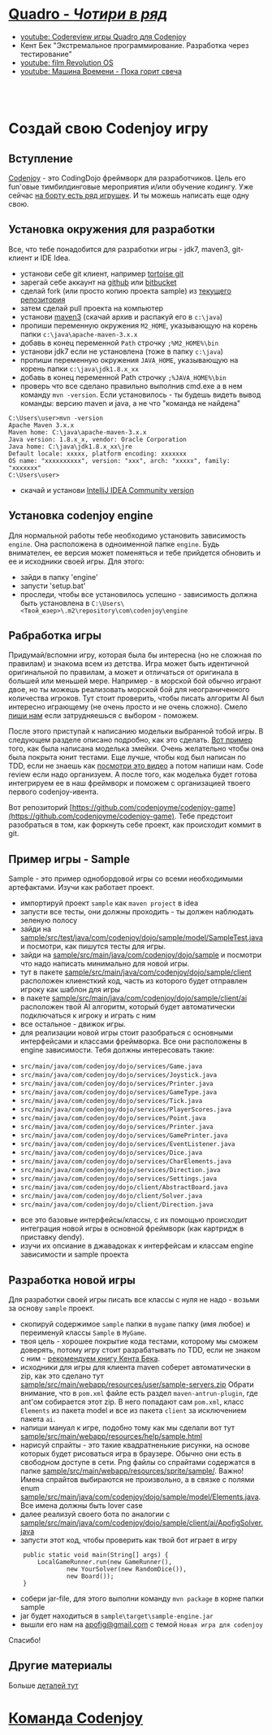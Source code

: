 [Quadro - _Чотири в ряд_](https://uk.wikipedia.org/wiki/%D0%A7%D0%BE%D1%82%D0%B8%D1%80%D0%B8_%D0%B2_%D1%80%D1%8F%D0%B4)
==============

- [youtube: Codereview игры Quadro для Codenjoy](https://youtu.be/sLl2q-xJhgg?t=57m39s)
- Кент Бек "Экстремальное программирование. Разработка через тестирование"
- [youtube: film Revolution OS](https://www.youtube.com/watch?v=5f322-vseJU)
- [youtube: Машина Времени - Пока горит свеча](https://www.youtube.com/watch?v=IZTVqQwESRI)

<br /><br />

Создай свою Codenjoy игру
==============

Вступление
--------------
[Codenjoy](http://codenjoy.com) - это CodingDojo фреймворк для разработчиков. Цель его fun'овые
тимбилдинговые мероприятия и/или обучение кодингу.
Уже сейчас [на борту есть ряд игрушек](http://codenjoy.com/codenjoy-contest). 
И ты можешь написать еще одну свою.

Установка окружения для разработки
--------------
Все, что тебе понадобится для разработки игры - jdk7, maven3, git-клиент и IDE Idea.

- установи себе git клиент, например [tortoise git](https://code.google.com/p/tortoisegit/)
- зарегай себе аккаунт на [github](http://github.com) или [bitbucket](http://bitbucket.org)
- сделай fork (или просто копию проекта sample) из [текущего репозитория](https://github.com/codenjoyme/codenjoy-game)
- затем сделай pull проекта на компьютер
- установи [maven3](https://maven.apache.org/download.cgi) (скачай архив и распакуй его в `c:\java`)
- пропиши переменную окружения `M2_HOME`, указывающую на корень папки `c:\java\apache-maven-3.x.x`
- добавь в конец переменной `Path` строчку `;%M2_HOME%\bin`
- установи jdk7 если не установлена (тоже в папку `c:\java`)
- пропиши переменную окружения `JAVA_HOME`, указывающую на корень папки `c:\java\jdk1.8.x_xx`
- добавь в конец переменной Path строчку `;%JAVA_HOME%\bin`
- проверь что все сделано правильно выполнив cmd.exe а в нем команду `mvn -version`.
Если установилось - ты будешь видеть вывод команды: версию maven и java, а не что "команда не найдена"
```
C:\Users\user>mvn -version
Apache Maven 3.x.x
Maven home: C:\java\apache-maven-3.x.x
Java version: 1.8.x_x, vendor: Oracle Corporation
Java home: C:\java\jdk1.8.x_xx\jre
Default locale: xxxxx, platform encoding: xxxxxxx
OS name: "xxxxxxxxxx", version: "xxx", arch: "xxxxx", family: "xxxxxxx"
C:\Users\user>
```
- скачай и установи [IntelliJ IDEA Community version](https://www.jetbrains.com/idea/download/)

Установка codenjoy engine
--------------

Для нормальной работы тебе необходимо установить зависимость `engine`. Она расположена
в одноименной папке `engine`. Будь внимателен, ее версия может поменяться и тебе прийдется
обновить и ее и исходники своей игры. Для этого:

- зайди в папку 'engine'
- запусти 'setup.bat'
- проследи, чтобы все установилось успешно - зависимость должна быть
установлена в `C:\Users\<Твой_юзер>\.m2\repository\com\codenjoy\engine`

Рабработка игры
--------------

Придумай/вспомни игру, которая была бы интересна (но не сложная по правилам) и
знакома всем из детства. Игра может быть идентичной оригинальной по правилам, а может
и отличаться от оригинала в большей или меньшей мере. Например - в морской бой обычно
играют двое, но ты можешь реализовать морской бой для неограниченного количества игроков.
Тут стоит проверить, чтобы писать алгоритм AI был интересно играющему (не очень просто
и не очень сложно). Смело [пиши нам](http://codenjoy.com/portal/?page_id=51)
если затрудняешься с выбором - поможем.

После этого приступай к написанию модельки выбранной тобой игры. В следующем разделе описано подробно,
как это сделать. [Вот пример](http://apofig.blogspot.com/2011/10/9-tdd.html) того, как была
написана моделька змейки. Очень желательно чтобы она была покрыта юнит тестами.
Еще лучше, чтобы код был написан по TDD, если не знаешь как [посмотри это видео](https://vimeo.com/54862036)
а потом напиши нам. Code review если надо организуем. А после того, как моделька
будет готова интегрируем ее в наш фреймворк и поможем с организацией твоего первого
codenjoy-ивента.

Вот репозиторий [https://github.com/codenjoyme/codenjoy-game](https://github.com/codenjoyme/codenjoy-game).
Тебе предстоит разобраться в том, как форкнуть себе проект, как происходит коммит в git.

Пример игры - Sample
--------------

Sample - это пример однобордовой игры со всеми необходимыми артефактами. Изучи как работает проект.

- импортируй проект `sample` как `maven project` в idea
- запусти все тесты, они должны проходить - ты должен наблюдать зеленую полосу
- зайди на [sample/src/test/java/com/codenjoy/dojo/sample/model/SampleTest.java](https://github.com/codenjoyme/codenjoy-game/blob/master/sample/src/test/java/com/codenjoy/dojo/sample/model/SampleTest.java)
и посмотри, как пишутся тесты для игры.
- зайди на [sample/src/main/java/com/codenjoy/dojo/sample](https://github.com/codenjoyme/codenjoy-game/blob/master/sample/src/main/java/com/codenjoy/dojo/sample)
и посмотри что надо написать минимально для новой игры.
- тут в пакете [sample/src/main/java/com/codenjoy/dojo/sample/client](https://github.com/codenjoyme/codenjoy-game/blob/master/sample/src/main/java/com/codenjoy/dojo/sample/client)
расположен клиенсткий код, часть из которого будет отправлен игроку как шаблон для игры
- в пакете [sample/src/main/java/com/codenjoy/dojo/sample/client/ai](https://github.com/codenjoyme/codenjoy-game/blob/master/sample/src/main/java/com/codenjoy/dojo/sample/client/ai)
расположен твой AI алгоритм, который будет автоматически подключаться к игроку и играть с ним
- все остальное - движок игры.
- для реализации новой игры стоит разобраться с основными интерфейсами и классами фреймворка.
Все они расположены в engine зависимости. Тебя должны интересовать такие:
* `src/main/java/com/codenjoy/dojo/services/Game.java`
* `src/main/java/com/codenjoy/dojo/services/Joystick.java`
* `src/main/java/com/codenjoy/dojo/services/Printer.java`
* `src/main/java/com/codenjoy/dojo/services/GameType.java`
* `src/main/java/com/codenjoy/dojo/services/Tick.java`
* `src/main/java/com/codenjoy/dojo/services/PlayerScores.java`
* `src/main/java/com/codenjoy/dojo/services/Point.java`
* `src/main/java/com/codenjoy/dojo/services/Printer.java`
* `src/main/java/com/codenjoy/dojo/services/GamePrinter.java`
* `src/main/java/com/codenjoy/dojo/services/EventListener.java`
* `src/main/java/com/codenjoy/dojo/services/Dice.java`
* `src/main/java/com/codenjoy/dojo/services/CharElements.java`
* `src/main/java/com/codenjoy/dojo/services/Direction.java`
* `src/main/java/com/codenjoy/dojo/services/Settings.java`
* `src/main/java/com/codenjoy/dojo/client/AbstractBoard.java`
* `src/main/java/com/codenjoy/dojo/client/Solver.java`
* `src/main/java/com/codenjoy/dojo/client/Direction.java`
- все это базовые интерфейсы/классы, с их помощью происходит интеграция новой игры в
основной фреймворк (как картридж в приставку dendy).
- изучи их опсиание в джавадоках к интерфейсам и классам engine зависимости и sample проекта

Разработка новой игры
--------------

Для разработки своей игры писать все классы с нуля не надо - возьми за основу `sample` проект.

- скопируй содержимое `sample` папки в `mygame` папку (имя любое) и переименуй классы `Sample` в `MyGame`.
- твоя цель - хорошее покрытие кода тестами, которому мы сможем доверять,
потому игру стоит разрабатывать по TDD, если не знаком с ним -
[рекомендуем книгу Кента Бека](http://www.ozon.ru/context/detail/id/1501671/).
- исходники для игры для клиента maven соберет автоматически в zip, как это сделано тут
[sample/src/main/webapp/resources/user/sample-servers.zip](https://github.com/codenjoyme/codenjoy-game/blob/master/sample/src/main/webapp/resources/user)
Обрати внимание, что в `pom.xml` файле есть раздел `maven-antrun-plugin`,
где ant'ом собирается этот zip. В него попадают сам `pom.xml`,
класс `Elements` из пакета model и все из пакета `client` за исключением пакета `ai`.
- напиши мануал к игре, подобно тому как мы сделали вот тут
[sample/src/main/webapp/resources/help/sample.html](https://github.com/codenjoyme/codenjoy-game/blob/master/sample/src/main/webapp/resources/help/sample.html)
- нарисуй спрайты - это такие квадратненькие рисунки, на основе которых будет
рисоваться игра в браузере. Обычно они есть в свободном доступе в сети.
Png файлы со спрайтами содержатся в папке [sample/src/main/webapp/resources/sprite/sample/](https://github.com/codenjoyme/codenjoy-game/blob/master/sample/src/main/webapp/resources/sprite/sample).
Важно! Имена спрайтов выбираются не произвольно, а в связке с полями enum
[sample/src/main/java/com/codenjoy/dojo/sample/model/Elements.java](https://github.com/codenjoyme/codenjoy-game/blob/master/sample/src/main/java/com/codenjoy/dojo/sample/model/Elements.java).
Все имена должны быть lover case
- далее реализуй своего бота по аналогии с [sample/src/main/java/com/codenjoy/dojo/sample/client/ai/ApofigSolver.java](https://github.com/codenjoyme/codenjoy-game/blob/master/sample/src/main/java/com/codenjoy/dojo/sample/client/ai/ApofigSolver.java)
- запусти этот код, чтобы проверить как твой бот играет в игру
```
    public static void main(String[] args) {
        LocalGameRunner.run(new GameRunner(),
                new YourSolver(new RandomDice()),
                new Board());
    }
```
- собери jar-file, для этого выполни команду `mvn package` в корне папки sample
- jar будет находиться в `sample\target\sample-engine.jar`
- вышли его нам на [apofig@gmail.com](mailto:apofig@gmail.com) с темой `Новая игра для codenjoy`

Спасибо!

Другие материалы
--------------
Больше [деталей тут](https://github.com/codenjoyme/codenjoy)

[Команда Codenjoy](http://codenjoy.com/portal/?page_id=51)
===========
